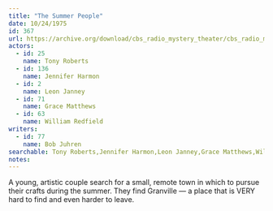 ```yaml
---
title: "The Summer People"
date: 10/24/1975
id: 367
url: https://archive.org/download/cbs_radio_mystery_theater/cbs_radio_mystery_theater-0351-0400.zip/cbs_radio_mystery_theater-0351-0400%2Fcbsrmt_0367_the_summer_people.mp3
actors:  
  - id: 25
    name: Tony Roberts  
  - id: 136
    name: Jennifer Harmon  
  - id: 2
    name: Leon Janney  
  - id: 71
    name: Grace Matthews  
  - id: 63
    name: William Redfield
writers:  
  - id: 77
    name: Bob Juhren
searchable: Tony Roberts,Jennifer Harmon,Leon Janney,Grace Matthews,William Redfield Bob Juhren
notes:  
---
```

A young, artistic couple search for a small, remote town in which to pursue their crafts during the summer. They find Granville — a place that is VERY hard to find and even harder to leave.